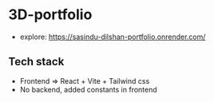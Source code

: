 # 3D-portfolio

- explore: https://sasindu-dilshan-portfolio.onrender.com/

## Tech stack
  - Frontend => React + Vite + Tailwind css
  - No backend, added constants in frontend
